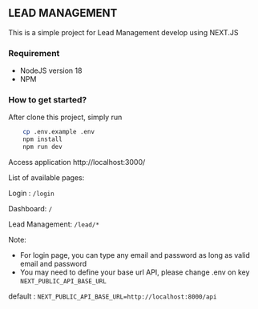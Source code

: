 ## LEAD MANAGEMENT
This is a simple project for Lead Management develop using NEXT.JS

### Requirement

 - NodeJS version 18
 - NPM

### How to get started?
After clone this project, simply run

```bash
    cp .env.example .env
    npm install
    npm run dev
```
Access application http://localhost:3000/

List of available pages:

Login : `/login`

Dashboard: `/`

Lead Management: `/lead/*`

Note: 

- For login page, you can type any email and password as long as valid email and password
- You may need to define your base url API, please change .env on key `NEXT_PUBLIC_API_BASE_URL`

default : `NEXT_PUBLIC_API_BASE_URL=http://localhost:8000/api`